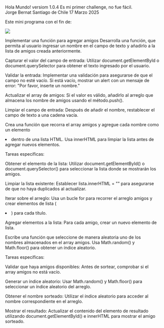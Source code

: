Hola Mundo!
versiom 1.0.4
Es mi primer challenge, no fue fácil.  
Jorge Bernat 
Santiago de Chile 17 Marzo 2025

Este mini programa con el fin de: 

<p align="left">
   <img src="https://img.shields.io/badge/STATUS-EN%20DESAROLLO-green">
   </p>
   
Implementar una función para agregar amigos
Desarrolla una función, que permita al usuario ingresar un nombre en el campo de texto y añadirlo a la lista de amigos creada anteriormente.

Capturar el valor del campo de entrada: Utilizar document.getElementById o document.querySelector para obtener el texto ingresado por el usuario.

Validar la entrada: Implementar una validación para asegurarse de que el campo no esté vacío. Si está vacío, mostrar un alert con un mensaje de error: "Por favor, inserte un nombre."

Actualizar el array de amigos: Si el valor es válido, añadirlo al arreglo que almacena los nombre de amigos usando el método.push().

Limpiar el campo de entrada: Después de añadir el nombre, restablecer el campo de texto a una cadena vacía.

Crea una función que recorra el array amigos y agregue cada nombre como un elemento <li> dentro de una lista HTML. Usa innerHTML para limpiar la lista antes de agregar nuevos elementos.

Tareas específicas:

Obtener el elemento de la lista: Utilizar document.getElementById() o document.querySelector() para seleccionar la lista donde se mostrarán los amigos.

Limpiar la lista existente: Establecer lista.innerHTML = "" para asegurarse de que no haya duplicados al actualizar.

Iterar sobre el arreglo: Usa un bucle for para recorrer el arreglo amigos y crear elementos de lista (<li>) para cada título.

Agregar elementos a la lista: Para cada amigo, crear un nuevo elemento de lista.

Escribe una función que seleccione de manera aleatoria uno de los nombres almacenados en el array amigos. Usa Math.random() y Math.floor() para obtener un índice aleatorio.

Tareas específicas:

Validar que haya amigos disponibles: Antes de sortear, comprobar si el array amigos no está vacío.

Generar un índice aleatorio: Usar Math.random() y Math.floor() para seleccionar un índice aleatorio del arreglo.

Obtener el nombre sorteado: Utilizar el índice aleatorio para acceder al nombre correspondiente en el arreglo.

Mostrar el resultado: Actualizar el contenido del elemento de resultado utilizando document.getElementById()  e innerHTML para mostrar el amigo sorteado.

